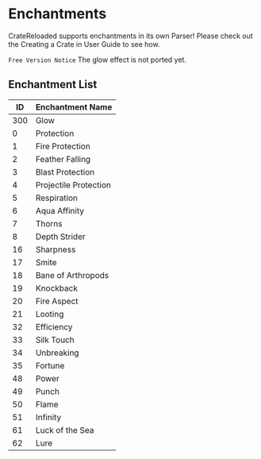 # Enchantments
CrateReloaded supports enchantments in its own Parser! Please check out the Creating a Crate in User Guide to see how.

`Free Version Notice` The glow effect is not ported yet.

## Enchantment List
ID | Enchantment Name
---|------------------
300| Glow
0  | Protection
1  | Fire Protection
2  | Feather Falling
3  | Blast Protection
4  | Projectile Protection
5  | Respiration
6  | Aqua Affinity
7  | Thorns
8  | Depth Strider
16 | Sharpness
17 | Smite
18 | Bane of Arthropods
19 | Knockback
20 | Fire Aspect
21 | Looting
32 | Efficiency
33 | Silk Touch
34 | Unbreaking
35 | Fortune
48 | Power
49 | Punch
50 | Flame
51 | Infinity
61 | Luck of the Sea
62 | Lure
